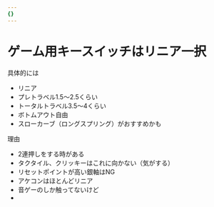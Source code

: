 ```yaml
---
{}
---
```

# ゲーム用キースイッチはリニア一択

具体的には

- リニア  
- プレトラベル1.5〜2.5くらい  
- トータルトラベル3.5〜4くらい  
- ボトムアウト自由  
- スローカーブ（ロングスプリング）がおすすめかも  

理由

- 2連押しをする時がある  
- タクタイル、クリッキーはこれに向かない（気がする）  
- リセットポイントが高い銀軸はNG  
- アケコンはほとんどリニア  
- 音ゲーのしか触ってないけど  
-